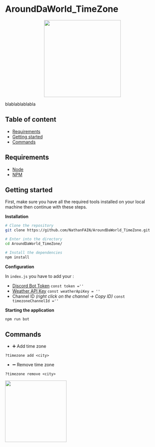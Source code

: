 # AroundDaWorld_TimeZone

<p align="center">
  <img src="https://imgur.com/0fZwDjm.png" width="250"/>
</p>

blablablablabla

## Table of content

* [Requirements](#requirements)
* [Getting started](#getting-started)
* [Commands](#common-errors)

## Requirements

- [Node](https://nodejs.org/en/)
- [NPM](https://www.npmjs.com/)

## Getting started


First, make sure you have all the required tools installed on your local machine then continue with these steps.

**Installation**

```bash
# Clone the repository
git clone https://github.com/NathanFAIN/AroundDaWorld_TimeZone.git

# Enter into the directory
cd AroundDaWorld_TimeZone/

# Install the dependencies
npm install
```
**Configuration**

In `index.js` you have to add your :
- [Discord Bot Token](https://discord.com/developers/applications/) `const token =''`
- [Weather API Key](https://home.openweathermap.org/api_keys/) `const weatherApiKey = ''`
- Channel ID *(right click on the channel -> Copy ID)* `const timezoneChannelId =''`

**Starting the application**

```bash
npm run bot
```

## Commands

* ➕ Add time zone 

`?timezone add <city>`

* ➖ Remove time zone 

`?timezone remove <city>`

<img src="https://imgur.com/tG0TITq.png" width="200">
